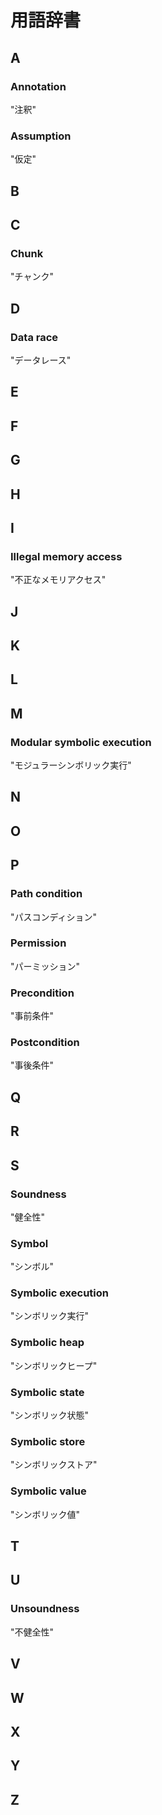 # 用語辞書

## A

### Annotation

"注釈"

### Assumption

"仮定"

## B
## C

### Chunk

"チャンク"

## D

### Data race

"データレース"

## E
## F
## G
## H
## I

### Illegal memory access

"不正なメモリアクセス"

## J
## K
## L
## M

### Modular symbolic execution

"モジュラーシンボリック実行"

## N
## O
## P

### Path condition

"パスコンディション"

### Permission

"パーミッション"

### Precondition

"事前条件"

### Postcondition

"事後条件"

## Q
## R
## S

### Soundness

"健全性"

### Symbol

"シンボル"

### Symbolic execution

"シンボリック実行"

### Symbolic heap

"シンボリックヒープ"

### Symbolic state

"シンボリック状態"

### Symbolic store

"シンボリックストア"

### Symbolic value

"シンボリック値"

## T
## U

### Unsoundness

"不健全性"

## V
## W
## X
## Y
## Z
